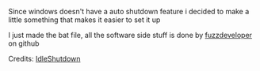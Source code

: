 Since windows doesn't have a auto shutdown feature i decided to make a little something that makes it easier to set it up


I just made the bat file, all the software side stuff is done by [fuzzdeveloper](https://github.com/fuzzdeveloper) on github

Credits:
[IdleShutdown](https://github.com/fuzzdeveloper/IdleShutdown/releases/latest)
